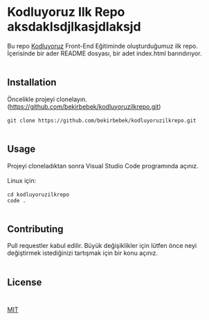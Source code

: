 # Kodluyoruz Ilk Repo aksdaklsdjlkasjdlaksjd
Bu repo [Kodluyoruz](https://kodluyoruz.org/tr/kodluyoruz/) Front-End Eğitiminde oluşturduğumuz ilk repo. İçerisinde bir ader README dosyası, bir adet index.html barındırıyor. <br/> <br/> 
## Installation
Öncelikle projeyi clonelayın. (https://github.com/bekirbebek/kodluyoruzilkrepo.git) <br/> <br/>
`git clone https://github.com/bekirbebek/kodluyoruzilkrepo.git` <br/> <br/>
## Usage 
Projeyi cloneladıktan sonra Visual Studio Code programında açınız. <br/> <br/>
Linux için: <br/> <br/>
`cd kodluyoruzilkrepo` <br/>
`code .` <br/> <br/> 
## Contributing <br/>
Pull requestler kabul edilir. Büyük değişiklikler için lütfen önce neyi değiştirmek istediğinizi tartışmak için bir konu açınız. <br/> <br/>
## License <br/> <br/>
[MIT](https://choosealicense.com/licenses/mit/) 
